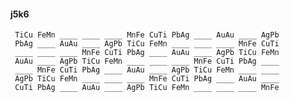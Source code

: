 #### j5k6

     TiCu FeMn ____ ____ ____ MnFe CuTi PbAg ____ AuAu ____ AgPb
     PbAg ____ AuAu ____ AgPb TiCu FeMn ____ ____ ____ MnFe CuTi
     ____ ____ ____ MnFe CuTi PbAg ____ AuAu ____ AgPb TiCu FeMn
     AuAu ____ AgPb TiCu FeMn ____ ____ ____ MnFe CuTi PbAg ____
     ____ MnFe CuTi PbAg ____ AuAu ____ AgPb TiCu FeMn ____ ____
     AgPb TiCu FeMn ____ ____ ____ MnFe CuTi PbAg ____ AuAu ____
     CuTi PbAg ____ AuAu ____ AgPb TiCu FeMn ____ ____ ____ MnFe

